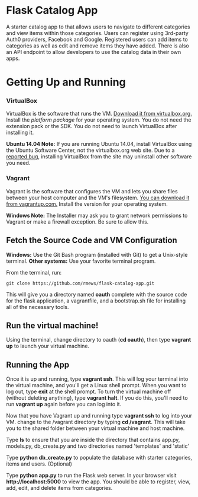 # Flask Catalog App
A starter catalog app to that allows users to navigate to different categories and view items within those categories. Users can register using 3rd-party Auth0 providers, Facebook and Google. Registered users can add items to categories as well as edit and remove items they have added. There is also an API endpoint to allow developers to use the catalog data in their own apps.

# Getting Up and Running

### VirtualBox

VirtualBox is the software that runs the VM. [Download it from virtualbox.org.](https://www.virtualbox.org/wiki/Downloads)  Install the *platform package* for your operating system.  You do not need the extension pack or the SDK. You do not need to launch VirtualBox after installing it.

**Ubuntu 14.04 Note:** If you are running Ubuntu 14.04, install VirtualBox using the Ubuntu Software Center, not the virtualbox.org web site. Due to a [reported bug](http://ubuntuforums.org/showthread.php?t=2227131), installing VirtualBox from the site may uninstall other software you need.

### Vagrant

Vagrant is the software that configures the VM and lets you share files between your host computer and the VM's filesystem.  [You can download it from vagrantup.com.](https://www.vagrantup.com/downloads) Install the version for your operating system.

**Windows Note:** The Installer may ask you to grant network permissions to Vagrant or make a firewall exception. Be sure to allow this.

## Fetch the Source Code and VM Configuration

**Windows:** Use the Git Bash program (installed with Git) to get a Unix-style terminal.
**Other systems:** Use your favorite terminal program.

From the terminal, run:

    git clone https://github.com/rmews/flask-catalog-app.git

This will give you a directory named **oauth** complete with the source code for the flask application, a vagrantfile, and a bootstrap.sh file for installing all of the necessary tools.

## Run the virtual machine!

Using the terminal, change directory to oauth (**cd oauth**), then type **vagrant up** to launch your virtual machine.


## Running the App
Once it is up and running, type **vagrant ssh**. This will log your terminal into the virtual machine, and you'll get a Linux shell prompt. When you want to log out, type **exit** at the shell prompt.  To turn the virtual machine off (without deleting anything), type **vagrant halt**. If you do this, you'll need to run **vagrant up** again before you can log into it.

Now that you have Vagrant up and running type **vagrant ssh** to log into your VM.  change to the /vagrant directory by typing **cd /vagrant**. This will take you to the shared folder between your virtual machine and host machine.

Type **ls** to ensure that you are inside the directory that contains app.py, models.py, db_create.py and two directories named 'templates' and 'static'

Type **python db_create.py** to populate the database with starter categories, items and users. (Optional)

Type **python app.py** to run the Flask web server. In your browser visit **http://localhost:5000** to view the app.  You should be able to register, view, add, edit, and delete items from categories.

